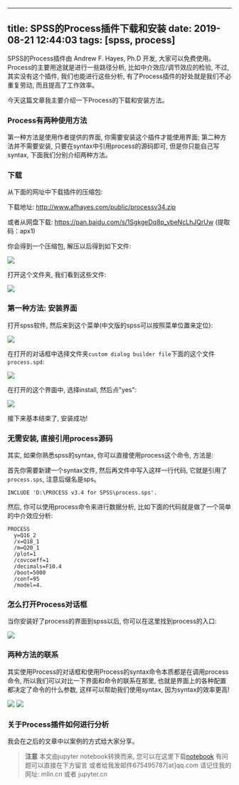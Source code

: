 
---

title: SPSS的Process插件下载和安装
date: 2019-08-21 12:44:03
tags: [spss, process]
---


SPSS的Process插件由 Andrew F. Hayes, Ph.D 开发, 大家可以免费使用。Process的主要用途就是进行一些路径分析, 比如中介效应/调节效应的检验, 不过, 其实没有这个插件, 我们也能进行这些分析, 有了Process插件的好处就是我们不必重复劳动, 而且提高了工作效率。

今天这篇文章我主要介绍一下Process的下载和安装方法。

<!-- more -->


### Process有两种使用方法

第一种方法是使用作者提供的界面, 你需要安装这个插件才能使用界面; 第二种方法并不需要安装, 只要在syntax中引用process的源码即可, 但是你只能自己写syntax, 下面我们分别介绍两种方法。

### 下载

从下面的网址中下载插件的压缩包:

下载地址:  http://www.afhayes.com/public/processv34.zip

或者从网盘下载: https://pan.baidu.com/s/1SgkgeDq8p_ybeNcLhJQrUw 
(提取码：apx1)

你会得到一个压缩包, 解压以后得到如下文件:

<img src="imgs/01.png">

打开这个文件夹, 我们看到这些文件:

<img src="imgs/02.png">

### 第一种方法: 安装界面

打开spss软件, 然后来到这个菜单(中文版的spss可以按照菜单位置来定位):

<img src="imgs/04.png">

在打开的对话框中选择文件夹`custom dialog builder file`下面的这个文件`process.spd`:

<img src="imgs/05.png">

在打开的这个界面中, 选择install, 然后点"yes":

<img src="imgs/06.png">

接下来基本结束了, 安装成功!

### 无需安装, 直接引用process源码


其实, 如果你熟悉spss的syntax, 你可以直接使用process这个命令, 方法是:

首先你需要新建一个syntax文件, 然后再文件中写入这样一行代码, 它就是引用了`process.sps`, 注意后缀名是sps。

```spss
INCLUDE 'D:\PROCESS v3.4 for SPSS\process.sps'.
```

然后, 你可以使用process命令来进行数据分析, 比如下面的代码就是做了一个简单的中介效应分析:

```
PROCESS 
  y=Q16_2
  /x=Q18_1
  /m=Q20_1
  /plot=1
  /covcoeff=1
  /decimals=F10.4
  /boot=5000
  /conf=95
  /model=4.

```

### 怎么打开Process对话框


当你安装好了process的界面到spss以后, 你可以在这里找到process的入口:

<img src="imgs/07.png">

### 两种方法的联系

其实使用Process的对话框和使用Process的syntax命令本质都是在调用process命令, 所以我们可以对比一下界面和命令的联系在那里, 也就是界面上的各种配置都决定了命令的什么参数, 这样可以帮助我们使用syntax, 因为syntax的效率更高!

<img src="imgs/08.png">

<img src="imgs/09.png">

### 关于Process插件如何进行分析

我会在之后的文章中以案例的方式给大家分享。


> **注意**
> 本文由jupyter notebook转换而来, 您可以在这里下载[notebook](SPSS的Process插件下载和安装.ipynb)
> 有问题可以直接在下方留言
> 或者给我发邮件675495787[at]qq.com
> 请记住我的网址: mlln.cn 或者 jupyter.cn
